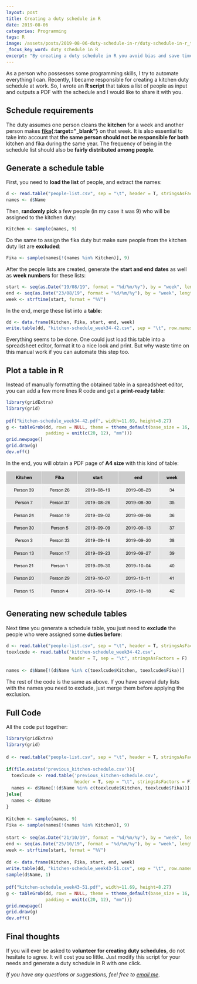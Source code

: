 ```yaml
---
layout: post
title: Creating a duty schedule in R
date: 2019-08-06
categories: Programming
tags: R
image: /assets/posts/2019-08-06-duty-schedule-in-r/duty-schedule-in-r_thumbnail.jpeg
_focus_key_word: duty schedule in R
excerpt: "By creating a duty schedule in R you avoid bias and save time. You just provide a list of people and get a PDF of the duty schedule."
---
```


As a person who possesses some programming skills, I try to automate everything I can. Recently, I became responsible for creating a kitchen duty schedule at work. So, I wrote an **R script** that takes a list of people as input and outputs a PDF with the schedule and I would like to share it with you.

## Schedule requirements

The duty assumes one person cleans the **kitchen** for a week and another person makes **[fika](https://en.wikipedia.org/wiki/Coffee_culture#Sweden){:target="_blank"}** on that week. It is also essential to take into account that **the same person should not be responsible for both** kitchen and fika during the same year. The frequency of being in the schedule list should also be **fairly distributed among people**.

## Generate a schedule table

First, you need to **load the list** of people, and extract the names:

```r
d <- read.table("people-list.csv", sep = "\t", header = T, stringsAsFactors = F)
names <- d$Name
```

Then, **randomly pick** a few people (in my case it was 9) who will be assigned to the kitchen duty:

```r
Kitchen <- sample(names, 9)
```

Do the same to assign the fika duty but make sure people from the kitchen duty list are **excluded**:
```r
Fika <- sample(names[!(names %in% Kitchen)], 9)
```

After the people lists are created, generate the **start and end dates** as well as **week numbers** for these lists:

```r
start <- seq(as.Date("19/08/19", format = "%d/%m/%y"), by = "week", length.out = 9)
end <- seq(as.Date("23/08/19", format = "%d/%m/%y"), by = "week", length.out = 9)
week <- strftime(start, format = "%V")
```

In the end, merge these list into a **table**:
```r
dd <- data.frame(Kitchen, Fika, start, end, week)
write.table(dd, "kitchen-schedule_week34-42.csv", sep = "\t", row.names = F)
```
Everything seems to be done. One could just load this table into a spreadsheet editor, format it to a nice look and print. But why waste time on this manual work if you can automate this step too.

## Plot a table in R

Instead of manually formatting the obtained table in a spreadsheet editor, you can add a few more lines R code and get a **print-ready table**:

```r
library(gridExtra)
library(grid)

pdf("kitchen-schedule_week34-42.pdf", width=11.69, height=8.27)
g <- tableGrob(dd, rows = NULL, theme = ttheme_default(base_size = 16,
               padding = unit(c(20, 12), "mm")))
grid.newpage()
grid.draw(g)
dev.off()
```

In the end, you will obtain a PDF page of **A4 size** with this kind of table:

![A schedule table generated in R](/assets/posts/2019-08-06-duty-schedule-in-r/schedule-table-in-r.jpeg)

## Generating new schedule tables

Next time you generate a schedule table, you just need to **exclude** the people who were assigned some **duties before**:

```r
d <- read.table("people-list.csv", sep = "\t", header = T, stringsAsFactors = F)
toexlcude <- read.table('kitchen-schedule_week34-42.csv',
                        header = T, sep = "\t", stringsAsFactors = F)

names <- d$Name[!(d$Name %in% c(toexlcude$Kitchen, toexlcude$Fika))]
```

The rest of the code is the same as above. If you have several duty lists with the names you need to exclude, just merge them before applying the exclusion.


## Full Code

All the code put together:

```r
library(gridExtra)
library(grid)

d <- read.table("people-list.csv", sep = "\t", header = T, stringsAsFactors = F)

if(file.exists('previous_kitchen-schedule.csv')){
  toexlcude <- read.table('previous_kitchen-schedule.csv',
                          header = T, sep = "\t", stringsAsFactors = F)
  names <- d$Name[!(d$Name %in% c(toexlcude$Kitchen, toexlcude$Fika))]
}else{
  names <- d$Name
}

Kitchen <- sample(names, 9)
Fika <- sample(names[!(names %in% Kitchen)], 9)

start <- seq(as.Date("21/10/19", format = "%d/%m/%y"), by = "week", length.out = 9)
end <- seq(as.Date("25/10/19", format = "%d/%m/%y"), by = "week", length.out = 9)
week <- strftime(start, format = "%V")

dd <- data.frame(Kitchen, Fika, start, end, week)
write.table(dd, "kitchen-schedule_week43-51.csv", sep = "\t", row.names = F)
sample(d$Name, 1)

pdf("kitchen-schedule_week43-51.pdf", width=11.69, height=8.27)
g <- tableGrob(dd, rows = NULL, theme = ttheme_default(base_size = 16,
               padding = unit(c(20, 12), "mm")))
grid.newpage()
grid.draw(g)
dev.off()
```

## Final thoughts

If you will ever be asked to **volunteer for creating duty schedules**, do not hesitate to agree. It will cost you so little. Just modify this script for your needs and generate a duty schedule in R with one click.

*If you have any questions or suggestions, feel free to [email me](mailto:dmytro.kryvokhyzha@evobio.eu)*.
